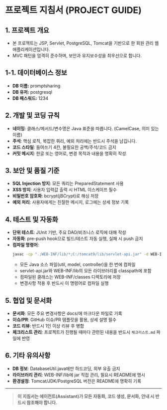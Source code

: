 # 프로젝트 지침서 (PROJECT GUIDE)

## 1. 프로젝트 개요
- 본 프로젝트는 JSP, Servlet, PostgreSQL, Tomcat을 기반으로 한 회원 관리 웹 애플리케이션입니다.
- MVC 패턴을 엄격히 준수하며, 보안과 유지보수성을 최우선으로 합니다.

## 1-1. 데이터베이스 정보
- **DB 이름:** promptsharing
- **DB 유저:** postgresql
- **DB 패스워드:** 1234

## 2. 개발 및 코딩 규칙
- **네이밍**: 클래스/메서드/변수명은 Java 표준을 따릅니다. (CamelCase, 의미 있는 이름)
- **주석**: 핵심 로직, 복잡한 쿼리, 예외 처리에는 반드시 주석을 남깁니다.
- **코드 스타일**: 들여쓰기 4칸, 불필요한 공백/주석/코드 금지
- **커밋 메시지**: 한글 또는 영어로, 변경 목적과 내용을 명확히 작성

## 3. 보안 및 품질 기준
- **SQL Injection 방지**: 모든 쿼리는 PreparedStatement 사용
- **XSS 방지**: 사용자 입력값 출력 시 HTML 이스케이프 필수
- **비밀번호 암호화**: bcrypt(jBCrypt)로 해싱 저장
- **예외 처리**: 사용자에게는 친절한 메시지, 로그에는 상세 정보 기록

## 4. 테스트 및 자동화
- **단위 테스트**: JUnit 기반, 주요 DAO/비즈니스 로직에 대해 작성
- **자동화**: pre-push hook으로 빌드/테스트 자동 실행, 실패 시 push 금지
- **컴파일 명령어**: 
  ```bash
  javac -cp ".;WEB-INF/lib/*;C:/tomcat9/lib/servlet-api.jar" -d WEB-INF/classes src/com/example/util/DatabaseUtil.java src/com/example/model/*.java src/com/example/controller/*.java
  ```
  - 모든 Java 소스 파일(util, model, controller)을 한 번에 컴파일
  - servlet-api.jar와 WEB-INF/lib의 모든 라이브러리를 classpath에 포함
  - 컴파일된 클래스는 WEB-INF/classes 디렉토리에 저장
  - 변경사항 적용 후 반드시 이 명령어로 컴파일 실행

## 5. 협업 및 문서화
- **문서화**: 모든 주요 변경사항은 docs/에 마크다운 파일로 기록
- **이슈/PR**: GitHub 이슈/PR 템플릿을 활용, 상세 설명 필수
- **코드 리뷰**: 반드시 1인 이상 리뷰 후 병합
- **체크리스트 관리**: 프로젝트가 진행될 때마다 관련된 내용을 반드시 `체크리스트.md` 파일에 반영

## 6. 기타 유의사항
- **DB 정보**: DatabaseUtil.java에만 하드코딩, 외부 유출 금지
- **라이브러리 관리**: WEB-INF/lib에 jar 직접 관리, 필요시 README에 명시
- **환경설정**: Tomcat/JDK/PostgreSQL 버전은 README에 명확히 기록

---

> **이 지침서는 에이전트(Assistant)가 모든 자동화, 코드 생성, 문서화, 안내 시 반드시 참조해야 합니다.** 